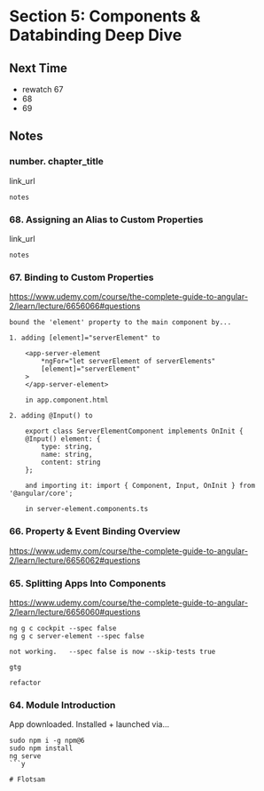 # Section 5: Components & Databinding Deep Dive

## Next Time

* rewatch 67
* 68
* 69

## Notes

### number. chapter_title

link_url

```
notes
```

### 68. Assigning an Alias to Custom Properties

link_url

```
notes
```

### 67. Binding to Custom Properties

https://www.udemy.com/course/the-complete-guide-to-angular-2/learn/lecture/6656066#questions

```
bound the 'element' property to the main component by... 

1. adding [element]="serverElement" to 

    <app-server-element 
        *ngFor="let serverElement of serverElements" 
        [element]="serverElement"
    >
    </app-server-element>

    in app.component.html

2. adding @Input() to 

    export class ServerElementComponent implements OnInit {
    @Input() element: {
        type: string,
        name: string,
        content: string
    };

    and importing it: import { Component, Input, OnInit } from '@angular/core';

    in server-element.components.ts 

```

### 66. Property & Event Binding Overview

https://www.udemy.com/course/the-complete-guide-to-angular-2/learn/lecture/6656062#questions 

### 65. Splitting Apps Into Components

https://www.udemy.com/course/the-complete-guide-to-angular-2/learn/lecture/6656060#questions

```
ng g c cockpit --spec false  
ng g c server-element --spec false  

not working.   --spec false is now --skip-tests true  

gtg  

refactor  

```

### 64. Module Introduction

App downloaded.  Installed + launched via...

```
sudo npm i -g npm@6
sudo npm install
ng serve
```y

# Flotsam


